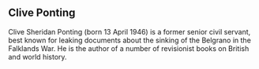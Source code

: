 ## Clive Ponting

Clive Sheridan Ponting (born 13 April 1946) is a former senior civil servant, best known for leaking documents about the sinking of the Belgrano in the Falklands War. He is the author of a number of revisionist books on British and world history.

